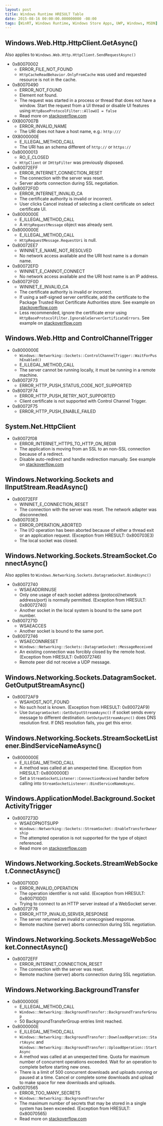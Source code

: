 ```yaml
---
layout: post
title: Windows Runtime HRESULT Table
date: 2015-08-16 00:00:00.000000000 -08:00
tags: [WinRT, Windows Runtime, Windows Store Apps, UWP, Windows, MSDN]
---
```


## Windows.Web.Http.HttpClient.GetAsync()

Also applies to `Windows.Web.Http.HttpClient.SendRequestAsync()`

* 0x80070002
    * ERROR_FILE_NOT_FOUND
    * `HttpCacheReadBehavior.OnlyFromCache` was used and requested resource is not in the cache.
* 0x80070490
    * ERROR_NOT_FOUND
    * Element not found.
    * The request was started in a process or thread that does not have a window. Start the request from a UI thread or disable UI features using `HttpBaseProtocolFilter::AllowUI = false`
    * Read more on [stackoverflow.com](http://stackoverflow.com/questions/24361588/windows-web-http-httpclientgetasync-throws-an-incomplete-exception-when-invalid)
* 0X8007007B
    * ERROR_INVALID_NAME
    * The URI does not have a host name, e.g.: `http:///`
* 0X8000000E
    * E_ILLEGAL_METHOD_CALL
    * The URI has an schema different of `http://` or `https://`
* 0x80000013
    * RO_E_CLOSED
    * `HttpClient` or `IHttpFilter` was previously disposed.
* 0x80072EFF
    * ERROR_INTERNET_CONNECTION_RESET
    * The connection with the server was reset.
    * Server aborts connection during SSL negotiation.
* 0x80072F0D
    * ERROR_INTERNET_INVALID_CA
    * The certificate authority is invalid or incorrect.
    * User clicks Cancel instead of selecting a client certificate on select certificate UI.
* 0x8000000E
    * E_ILLEGAL_METHOD_CALL
    * A `HttpRequestMessage` object was already sent.
* 0x8000000E
    * E_ILLEGAL_METHOD_CALL
    * `HttpRequestMessage.RequestUri` is null.
* 0x80072EE7
    * WININET_E_NAME_NOT_RESOLVED
    * No network access available and the URI host name is a domain name.
* 0x80072EFD
    * WININET_E_CANNOT_CONNECT
    * No network access available and the URI host name is an IP address.
* 0x80072F0D
    * WININET_E_INVALID_CA
    * The certificate authority is invalid or incorrect.
    * If using a self-signed server certificate, add the certificate to the Package Trusted Root Certificate Authorities store. See example on [stackoverflow.com](http://stackoverflow.com/questions/29395219/dont-know-how-to-add-ssl-certificate-on-windows-phone-8-1-portable-class-librar/29419301#29419301)
    * Less recommended, ignore the certificate error using `HttpBaseProtocolFilter.IgnorableServerCertificateErrors`. See example on [stackoverflow.com](http://stackoverflow.com/a/23875601/27211)


## Windows.Web.Http and ControlChannelTrigger

* 0x8000000E
    * `Windows::Networking::Sockets::ControlChannelTrigger::WaitForPushEnabled()`
    * E_ILLEGAL_METHOD_CALL
    * The server cannot be running locally, it must be running in a remote machine.
* 0x80072F73
    * ERROR_HTTP_PUSH_STATUS_CODE_NOT_SUPPORTED
* 0x80072F74
    * ERROR_HTTP_PUSH_RETRY_NOT_SUPPORTED
    * Client certificate is not supported with Control Channel Trigger.
* 0x80072F75
    * ERROR_HTTP_PUSH_ENABLE_FAILED


## System.Net.HttpClient

* 0x80072f08
    * ERROR_INTERNET_HTTPS_TO_HTTP_ON_REDIR
    * The application is moving from an SSL to an non-SSL connection because of a redirect.
    * Disable auto-redirect and handle redirection manually. See example on [stackoverflow.com](http://stackoverflow.com/questions/32992164/getting-exception-in-system-net-httpclient-a-redirect-request-will-change-a-se/32998982#32998982)


## Windows.Networking.Sockets and IInputStream.ReadAsync()

* 0x80072EFF
    * WININET_E_CONNECTION_RESET
    * The connection with the server was reset. The network adapter was disconnected.
* 0x800703E3
    * ERROR_OPERATION_ABORTED
    * The I/O operation has been aborted because of either a thread exit or an application request. (Exception from HRESULT: 0x800703E3)
    * The local socket was closed.


## Windows.Networking.Sockets.StreamSocket.ConnectAsync()

Also applies to `Windows.Networking.Sockets.DatagramSocket.BindAsync()`

* 0x80072740
    * WSAEADDRINUSE
    * Only one usage of each socket address (protocol/network address/port) is normally permitted. (Exception from HRESULT: 0x80072740)
    * Another socket in the local system is bound to the same port number.
* 0x8007271D
    * WSAEACCES
    * Another socket is bound to the same port.
* 0x80072746
    * WSAECONNRESET
    * `Windows::Networking::Sockets::DatagramSocket::MessageReceived`
    * An existing connection was forcibly closed by the remote host. (Exception from HRESULT: 0x80072746)
    * Remote peer did not receive a UDP message.


## Windows.Networking.Sockets.DatagramSocket.GetOutputStreamAsync()

* 0x80072AF9
    * WSAHOST_NOT_FOUND
    * No such host is known. (Exception from HRESULT: 0x80072AF9)
    * Use `DatagramSocket::GetOutputStreamAsync()` if socket sends every message to different destination. `GetOutputStreamAsync()` does DNS resolution first. If DNS resolution fails, you get this error.


## Windows.Networking.Sockets.StreamSocketListener.BindServiceNameAsync()

* 0x8000000E
    * E_ILLEGAL_METHOD_CALL
    * A method was called at an unexpected time. (Exception from HRESULT: 0x8000000E)
    * Set a `StreamSocketListener::ConnectionReceived` handler before calling into `StreamSocketListener::BindServiceNameAsync`.


## Windows.ApplicationModel.Background.SocketActivityTrigger

* 0x8007273D
    * WSAEOPNOTSUPP
    * `Windows::Networking::Sockets::StreamSocket::EnableTransferOwnership`
    * The attempted operation is not supported for the type of object referenced.
    * Read more on [stackoverflow.com](http://stackoverflow.com/questions/32026579/universal-app-cannot-bind-streamsocketlistener-after-enabletransferownership)


## Windows.Networking.Sockets.StreamWebSocket.ConnectAsync()

* 0x800710DD
    * ERROR_INVALID_OPERATION
    * The operation identifier is not valid. (Exception from HRESULT: 0x800710DD)
    * Trying to connect to an HTTP server instead of a WebSocket server.
* 0x80072F78
    * ERROR_HTTP_INVALID_SERVER_RESPONSE
    * The server returned an invalid or unrecognised response.
    * Remote machine (server) aborts connection during SSL negotiation.


## Windows.Networking.Sockets.MessageWebSocket.ConnectAsync()

* 0x80072EFF
    * ERROR_INTERNET_CONNECTION_RESET
    * The connection with the server was reset.
    * Remote machine (server) aborts connection during SSL negotiation.




## Windows.Networking.BackgroundTransfer

* 0x8000000E
    * E_ILLEGAL_METHOD_CALL
    * `Windows::Networking::BackgroundTransfer::BackgroundTransferGroup`
    * 50 BackgroundTransferGroup entries limit reached.
* 0x8000000E
    * E_ILLEGAL_METHOD_CALL
    * `Windows::Networking::BackgroundTransfer::DownloadOperation::StartAsync` and `Windows::Networking::BackgroundTransfer::UploadOperation::StartAsync`
    * A method was called at an unexpected time. Quota for maximum number of concurrent operations exceeded. Wait for an operation to complete before starting new ones.
    * There is a limit of 500 concurrent downloads and uploads running or paused at a time. Cancel or complete some downloads and upload to make space for new downloads and uploads.
* 0x80070565
    * ERROR_TOO_MANY_SECRETS
    * `Windows::Networking::BackgroundTransfer`
    * The maximum number of secrets that may be stored in a single system has been exceeded. (Exception from HRESULT: 0x80070565)
    * Read more on [stackoverflow.com](http://stackoverflow.com/questions/27178552/passwordcredential-backgroundtransfer)


<!--

How to find error constants?

    cd c:\Program Files (x86)\Windows Kits\8.1
    findstr /s /i /C:"0x8000000E" *.h
    
-->


[msdn_json]: https://msdn.microsoft.com/en-us/library/windows/apps/xaml/hh770289.aspx

